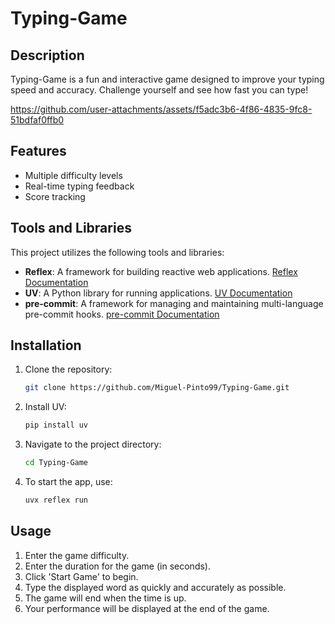 # Typing-Game
## Description
Typing-Game is a fun and interactive game designed to improve your typing speed and accuracy. Challenge yourself and see how fast you can type!


https://github.com/user-attachments/assets/f5adc3b6-4f86-4835-9fc8-51bdfaf0ffb0


## Features
- Multiple difficulty levels
- Real-time typing feedback
- Score tracking

## Tools and Libraries
This project utilizes the following tools and libraries:

- **Reflex**: A framework for building reactive web applications. [Reflex Documentation](https://reflex.dev/docs)
- **UV**: A Python library for running applications. [UV Documentation](https://docs.astral.sh/uv/getting-started/installation/)
- **pre-commit**: A framework for managing and maintaining multi-language pre-commit hooks. [pre-commit Documentation](https://pre-commit.com)

## Installation
1. Clone the repository:
    ```bash
    git clone https://github.com/Miguel-Pinto99/Typing-Game.git
    ```
1. Install UV:
    ```bash
    pip install uv
    ```

1. Navigate to the project directory:
    ```bash
    cd Typing-Game
    ```
1. To start the app, use:
    ```bash
    uvx reflex run
    ```

## Usage
1. Enter the game difficulty.
2. Enter the duration for the game (in seconds).
3. Click 'Start Game' to begin.
4. Type the displayed word as quickly and accurately as possible.
5. The game will end when the time is up.
6. Your performance will be displayed at the end of the game.
